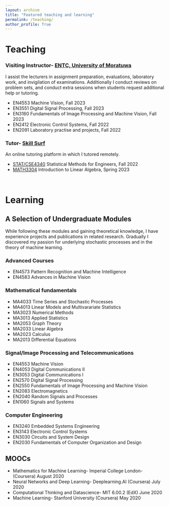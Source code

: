 ```yaml
---
layout: archive
title: "Featured teaching and learning"
permalink: /teaching/
author_profile: True
---
```


<!-- You can also find my articles on my <a href="https://scholar.google.com/citations?user=JAq7DWcAAAAJ&hl=en">Google Scholar profile</a>. -->

# Teaching
### Visiting Instructor- <a href="https://ent.uom.lk/"> ENTC, University of Moratuwa</a>
I assist the lecturers in assignment preparation, evaluations, laboratory work, and invigilation of examinations.
Additionally I conduct reviews on problem sets, and conduct extra sessions when students request additional help or tutoring.
* EN4553 Machine Vision, Fall 2023
* EN3551 Digital Signal Processing, Fall 2023
* EN3160 Fundamentals of Image Processing and Machine Vision,  Fall 2023
* EN2412 Electronic Control Systems, Fall 2022
* EN2091 Laboratory practise and projects, Fall 2022

### Tutor- <a href="https://www.skillsurf.lk/program-catalog"> Skill Surf</a>
An online tutoring platform in which I tutored remotely.
* <a href="https://catalog.smu.edu/preview_course_nopop.php?catoid=14&coid=44388"> STAT/CSE4340</a> Statistical Methods for Engineers, Fall 2022
* <a href="https://catalog.smu.edu/preview_course_nopop.php?catoid=14&coid=45563">MATH3304</a> Introduction to Linear Algebra, Spring 2023  


&nbsp;  


# Learning
## A Selection of Undergraduate Modules
While following these modules and gaining theoretical knowledge, I have experience projects and publications in related research. Gradually I discovered my passion for underlying stochastic processes and in the theory of machine learning. 

### Advanced Courses
* EN4573 Pattern Recognition and Machine Intelligence
* EN4583 Advances in Machine Vision
  
### Mathematical fundamentals
* MA4033 Time Series and Stochastic Processes
* MA4013 Linear Models and Multivarariate Statistics
* MA3023 Numerical Methods
* MA3013 Applied Statistics
* MA2053 Graph Theory
* MA2033 Linear Algebra 
* MA2023 Calculus
* MA2013 Differential Equations
  
### Signal/Image Processing and Telecommunications
* EN4553 Machine Vision
* EN4053 Digital Communications II
* EN3053 Digital Communications I
* EN2570 Digital Signal Processing
* EN2550 Fundamentals of Image Processing and Machine Vision
* EN2083 Electromagnetics
* EN2040 Random Signals and Processes
* EN1060 Signals and Systems
  

### Computer Engineering
* EN3240 Embedded Systems Engineering
* EN3143 Electronic Control Systems
* EN3030 Circuits and System Design
* EN2030 Fundamentals of Computer Organization and Design


## MOOCs
* Mathematics for Machine Learning- Imperial College London- (Coursera) August 2020
* Neural Networks and Deep Learning- Deeplearning.AI (Coursera) July 2020
* Computational Thinking and Datascience- MIT 6.00.2 (EdX) June 2020
* Machine Learning- Stanford University (Coursera) May 2020
